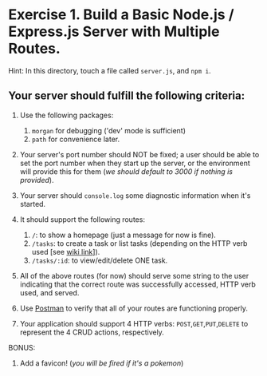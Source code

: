 # Exercise 1. Build a Basic Node.js / Express.js Server with Multiple Routes. 

Hint: In this directory, touch a file called `server.js`, and `npm i`.


## Your server should fulfill the following criteria:
1. Use the following packages:
    1. `morgan` for debugging ('dev' mode is sufficient)
    1. `path` for convenience later.
1. Your server's port number should NOT be fixed; a user should be able to set the port number when they start up the server, or the environment will provide this for them (_we should default to 3000 if nothing is provided_). 
1. Your server should `console.log` some diagnostic information when it's started.
1. It should support the following routes:
    1. `/`: to show a homepage (just a message for now is fine).
    1. `/tasks`: to create a task or list tasks (depending on the HTTP verb used [see [wiki link](https://en.wikipedia.org/wiki/Representational_state_transfer)]).
    1. `/tasks/:id`: to view/edit/delete ONE task.

1. All of the above routes (for now) should serve some string to the user indicating that the correct route was successfully accessed, HTTP verb used, and served. 
1. Use [Postman](http://www.getpostman.com/) to verify that all of your routes are functioning properly.
1. Your application should support 4 HTTP verbs: `POST`,`GET`,`PUT`,`DELETE` to represent the 4 CRUD actions, respectively. 

BONUS:
1. Add a favicon! (_you will be fired if it's a pokemon_)
